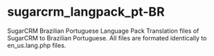 # sugarcrm_langpack_pt-BR
SugarCRM Brazilian Portuguese Language Pack
Translation files of SugarCRM to Brazilian Portuguese.
All files are formated identically to en_us.lang.php files.

